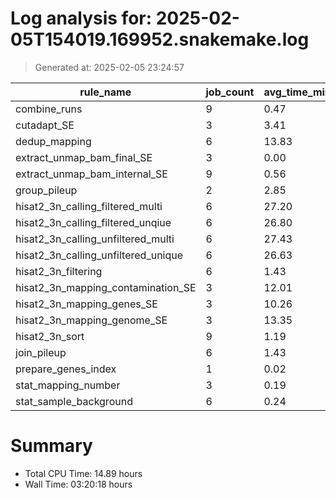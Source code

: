 # Log analysis for: 2025-02-05T154019.169952.snakemake.log
> Generated at: 2025-02-05 23:24:57

| rule_name | job_count | avg_time_min | total_time_min | threads |
|-----------|-----------|--------------|-----------------|---------|
| combine_runs | 9 | 0.47 | 4.27 | 8 |
| cutadapt_SE | 3 | 3.41 | 10.23 | 36 |
| dedup_mapping | 6 | 13.83 | 83.00 | 18 |
| extract_unmap_bam_final_SE | 3 | 0.00 | 0.00 | 4 |
| extract_unmap_bam_internal_SE | 9 | 0.56 | 5.03 | 18 |
| group_pileup | 2 | 2.85 | 5.70 | 6 |
| hisat2_3n_calling_filtered_multi | 6 | 27.20 | 163.18 | 16 |
| hisat2_3n_calling_filtered_unqiue | 6 | 26.80 | 160.80 | 16 |
| hisat2_3n_calling_unfiltered_multi | 6 | 27.43 | 164.57 | 16 |
| hisat2_3n_calling_unfiltered_unique | 6 | 26.63 | 159.80 | 16 |
| hisat2_3n_filtering | 6 | 1.43 | 8.57 | 4 |
| hisat2_3n_mapping_contamination_SE | 3 | 12.01 | 36.02 | 36 |
| hisat2_3n_mapping_genes_SE | 3 | 10.26 | 30.77 | 36 |
| hisat2_3n_mapping_genome_SE | 3 | 13.35 | 40.05 | 18 |
| hisat2_3n_sort | 9 | 1.19 | 10.70 | 18 |
| join_pileup | 6 | 1.43 | 8.55 | 6 |
| prepare_genes_index | 1 | 0.02 | 0.02 | 12 |
| stat_mapping_number | 3 | 0.19 | 0.57 | 4 |
| stat_sample_background | 6 | 0.24 | 1.42 | 2 |

# Summary 
* Total CPU Time: 14.89 hours
* Wall Time: 03:20:18 hours
